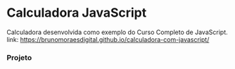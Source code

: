 # Calculadora JavaScript
Calculadora desenvolvida como exemplo do Curso Completo de JavaScript.
<br>
link: https://brunomoraesdigital.github.io/calculadora-com-javascript/
### Projeto
<!--![Calculadora](https://firebasestorage.googleapis.com/v0/b/hcode-com-br.appspot.com/o/calculadora-hcode.jpg?alt=media&token=5406aa3f-b965-401c-9b4e-654609c78b33)-->

